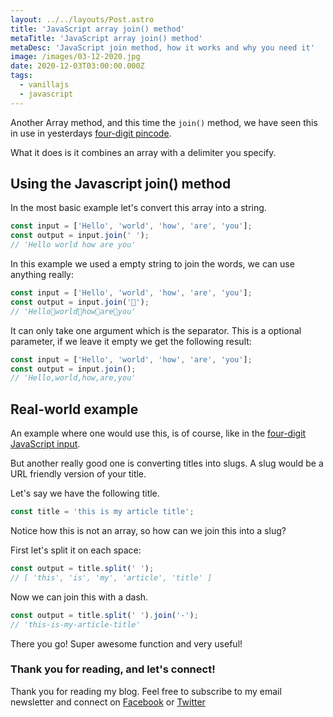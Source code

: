 ```yaml
---
layout: ../../layouts/Post.astro
title: 'JavaScript array join() method'
metaTitle: 'JavaScript array join() method'
metaDesc: 'JavaScript join method, how it works and why you need it'
image: /images/03-12-2020.jpg
date: 2020-12-03T03:00:00.000Z
tags:
  - vanillajs
  - javascript
---
```


Another Array method, and this time the `join()` method, we have seen this in use in yesterdays [four-digit pincode](https://daily-dev-tips.com/posts/vanilla-javascript-four-digit-pincode-field/).

What it does is it combines an array with a delimiter you specify.

## Using the Javascript join() method

In the most basic example let's convert this array into a string.

```js
const input = ['Hello', 'world', 'how', 'are', 'you'];
const output = input.join(' ');
// 'Hello world how are you'
```

In this example we used a empty string to join the words, we can use anything really:

```js
const input = ['Hello', 'world', 'how', 'are', 'you'];
const output = input.join('👀');
// 'Hello👀world👀how👀are👀you'
```

It can only take one argument which is the separator. This is a optional parameter, if we leave it empty we get the following result:

```js
const input = ['Hello', 'world', 'how', 'are', 'you'];
const output = input.join();
// 'Hello,world,how,are,you'
```

## Real-world example

An example where one would use this, is of course, like in the [four-digit JavaScript input](https://daily-dev-tips.com/posts/vanilla-javascript-four-digit-pincode-field/).

But another really good one is converting titles into slugs.
A slug would be a URL friendly version of your title.

Let's say we have the following title.

```js
const title = 'this is my article title';
```

Notice how this is not an array, so how can we join this into a slug?

First let's split it on each space:

```js
const output = title.split(' ');
// [ 'this', 'is', 'my', 'article', 'title' ]
```

Now we can join this with a dash.

```js
const output = title.split(' ').join('-');
// 'this-is-my-article-title'
```

There you go!
Super awesome function and very useful!

### Thank you for reading, and let's connect!

Thank you for reading my blog. Feel free to subscribe to my email newsletter and connect on [Facebook](https://www.facebook.com/DailyDevTipsBlog) or [Twitter](https://twitter.com/DailyDevTips1)
